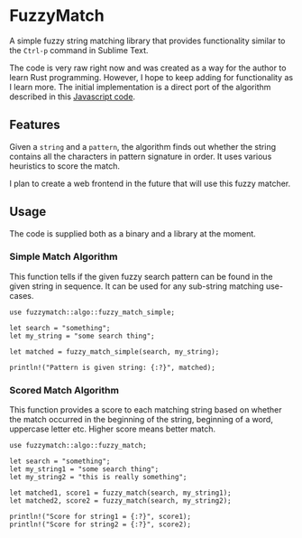# FuzzyMatch

A simple fuzzy string matching library that provides functionality similar to the `Ctrl-p` command in
Sublime Text. 

The code is very raw right now and was created as a way for the author to learn Rust programming. However,
I hope to keep adding for functionality as I learn more. The initial implementation is a direct port of the algorithm 
described in this [Javascript code](https://github.com/forrestthewoods/lib_fts/blob/master/code/fts_fuzzy_match.js). 

## Features

Given a `string` and a `pattern`, the algorithm finds out whether the string contains all the characters in pattern signature in order. It uses various heuristics to score the match. 

I plan to create a web frontend in the future that will use this fuzzy matcher. 

## Usage

The code is supplied both as a binary and a library at the moment. 

### Simple Match Algorithm

This function tells if the given fuzzy search pattern can be found in the given string in sequence. It can be used for any sub-string matching use-cases.  

```
use fuzzymatch::algo::fuzzy_match_simple;

let search = "something";
let my_string = "some search thing";

let matched = fuzzy_match_simple(search, my_string);

println!("Pattern is given string: {:?}", matched);
```

### Scored Match Algorithm

This function provides a score to each matching string based on whether the match occurred in the beginning of the string, beginning of a word, uppercase letter etc. Higher score means better match. 

```
use fuzzymatch::algo::fuzzy_match;

let search = "something";
let my_string1 = "some search thing";
let my_string2 = "this is really something";

let matched1, score1 = fuzzy_match(search, my_string1);
let matched2, score2 = fuzzy_match(search, my_string2);

println!("Score for string1 = {:?}", score1);
println!("Score for string2 = {:?}", score2);
``` 